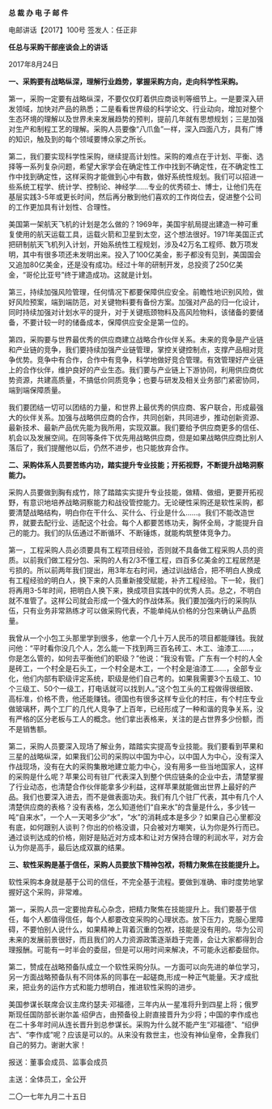**总 裁 办 电 子 邮 件**

 

电邮讲话【2017】100号                  签发人：任正非  

**任总与采购干部座谈会上的讲话**

2017年8月24日

**一、采购要有战略纵深，理解行业趋势，掌握采购方向，走向科学性采购。**

第一，采购一定要有战略纵深，不要仅仅盯着供应商谈判等细节上。一是要深入研发领域，加快对产品的熟悉；二是看看世界级的科学论文、行业动向，增加对整个生态环境的理解以及世界未来发展趋势的预判，提前几年就有思想规划；三是加强对生产和制程工艺的理解。采购人员要像“八爪鱼”一样，深入四面八方，具有广博的知识，触及到的每个领域要博众家之所长。

第二，我们要实现科学性采购，继续提高计划性。采购的难点在于计划、平衡、选择等一系列复杂问题，希望大家学会在确定性工作中找到不确定性，在不确定性工作中找到确定性，这样采购才能做到心中有数，做好系统性规划。我们可以招进一些系统工程学、统计学、控制论、神经学……专业的优秀硕士、博士，让他们先在基层实践3-5年或更长时间，然后再分散到他们喜欢的工作岗位去，促进整个公司的工作更加具有计划性、合理性。

美国第一架航天飞机的计划是怎么做的？1969年，美国宇航局提出建造一种可重复使用的航天运载工具，运载火箭和卫星到太空，这个想法很好。1971年美国正式把研制航天飞机列入计划，开始系统性工程规划，涉及42万名工程师、数万项发明，其中有很多项还未发明出来。投入了100亿美金，影子都没有见到，美国国会又追加80亿美金，还是没有成功。经过十年的研制开发，总投资了250亿美金，“哥伦比亚号”终于建造成功。这就是计划。

第三，持续加强风险管理，任何情况下都要保障供应安全。前瞻性地识别风险，做好风险预案，端到端防范，对关键物料要有备份方案。加强对产品的归一化设计，同时持续加强对计划水平的提升，对于关键瓶颈物料及高风险物料，该储备的要储备，不要计较一时的储备成本，保障供应安全是第一位的。

第四，采购要与世界最优秀的供应商建立战略合作伙伴关系。未来的竞争是产业链和产业链的竞争，我们要持续加强产业链管理，掌控关键控制点，支撑产品相对竞争优势。竞争中有合作，合作中有竞争，科学地做好竞合管理。有效管理好产业链上的合作伙伴，维护良好的产业生态。我们要与产业链上下游协同，利用供应商优势资源，共建高质量，不搞低价同质竞争；也要与研发及相关业务部门紧密协同，端到端保障质量。

我们要团结一切可以团结的力量，和世界上最优秀的供应商、客户联合，形成最强大的伙伴关系。加强与战略供应商的合作，共同创新，共同进步，推动创新资源、最新技术、最新产品优先能为我所用，实现双赢。我们要给予供应商更多的信任、机会以及发展空间。在同等条件下优先用战略供应商，但是如果战略供应商比别人落后了，我们提醒他以后，仍然不进步，也只能放弃合作。

 



**二、采购体系人员要苦练内功，踏实提升专业技能；开拓视野，不断提升战略洞察能力。**

采购人员要做到胸有成竹，除了踏踏实实提升专业技能，做精、做细，更要开拓视野，有意识地培养战略洞察能力和战役管控能力。无论硬性采购还是软性采购，都要清楚战略结构，明白你在干什么、买什么、行业是什么……。我们不能改造世界，就要去配行业、适配这个社会。每个人都要苦练功夫，胸怀全局，才能提升自己的能力。我们的队伍通过不断循环、不断锤炼，就能构筑整体竞争力。

第一，工程采购人员必须要具有工程项目经验，否则就不具备做工程采购人员的资质。以前我们做工程分包、采购的人有2/3不懂工程，四百多亿美金的工程居然是亏损的。所以前两年我们提出，用3年左右时间，通过训战结合，把不明白人换成有工程经验的明白人，换下来的人员重新接受赋能，补齐工程经验。下一轮，我们将再用3-5年时间，把明白人换下来，换成项目实践中的优秀人员。总之，不明白就不准管了。这样公司就会形成一个强大的作战体系。我们要加强内行的采购队伍，只有业务非常熟练才可以做采购代表，不能单纯从价格的分包来确认产品质量。

我曾从一个小包工头那里学到很多，他拿一个几十万人民币的项目都能赚钱。我就问他：“平时看你没几个人，怎么能一下找到两三百名砖工、木工、油漆工……，你是怎么管的，如何去平衡他们的职级？”他说：“我没有管。广东有一个村的人全是砖工，一个村全是石头工，一个村全是木工，一个村全是油漆工……，全部专业化，他们内部有职级评定系统，职级是他们自己考的。如果我需要3个五级工、10个三级工、50个一级工，打电话就可以找到人。”这个包工头的工程做得很细致、高标准，价格不贵，他还能赚钱。德国也有很多这样专业化的村庄，有个村庄专业做玻璃杯，两个工厂的几代人竞争了上百年，已经形成了一种和谐的竞争关系，没有严格的区分老板与工人的概念。他们拿出表格来，关注的是占世界多少份额，而不是销售额。

第二，采购人员要深入现场了解业务，踏踏实实提高专业技能。我们要看到苹果和三星的战略纵深，如果我们公司的采购以中国为中心，以中国人为中心，没有深入作战现场，没有在大的采购集散地建立能力中心，没有用多一些当地国家人，这样的采购是什么呢？苹果公司有驻厂代表深入到整个供应链条的企业中去，清楚掌握了行业动态，也清楚合作伙伴能拿多少利益，这样苹果就能做出世界上最好的产品。我们也要深入进去，而不是做表面功夫。我们有几个驻厂代表，其中有几个人清楚供应商的表格？没有表格，怎么知道他们“自来水”的含量是什么，多少钱一吨“自来水”，一个人一天喝多少“水”，“水”的消耗成本是多少？如果自己心里都没有底，如何跟别人谈判？你出的价格没谱，只会被对方嘲笑，认为你是外行而已。通过谈判达成的价格，刚好是贴近对方成本和让对方保持合理的利润水平，对方会认为你是高手，最后达成双赢的结果。

 



**三、软性采购是基于信任，采购人员要放下精神包袱，将精力聚焦在技能提升上。**

软性采购本身就是基于公司的信任，不完全基于流程。要做到准确、审时度势地掌握好这个采购，非常难。

第一，采购人员一定要抛弃私心杂念，把精力聚焦在技能提升上。我们要基于信任，每个人都值得信任，每个人都要改变采购的心理状态。放下压力，克服心里障碍，不要怕别人说什么，如果精神上背着沉重的包袱，技能是没有用的。华为公司未来的发展前景很好，而且我们的人力资源政策逐渐趋于完善，会让大家都得到合理报酬。可能有一时半会的委屈，但是可以用时间来解决，不可能永远都委屈你。

第二，赞成在战略预备队成立一个软性采购分队。一方面可以向先进的单位学习，另一方面战略预备队有不同体系的同事在一起磋商,形成一种正气能量。天才成批来，把业务的运作方式和能力想明白，推进软性采购的进步。



美国参谋长联席会议主席约瑟夫·邓福德，三年内从一星准将升到四星上将；俄罗斯现任国防部长谢尔盖·绍伊古，由预备役上尉直接晋升为少将；中国的李作成也在二十多年时间从连长晋升到总参谋长。采购为什么就不能产生“邓福德”、“绍伊古”、“李作成”呢？应该是可以的。从来没有救世主，也没有神仙皇帝，全靠我们自己的努力。谢谢大家！

 





报送：董事会成员、监事会成员

主送：全体员工，全公开

二〇一七年九月二十五日